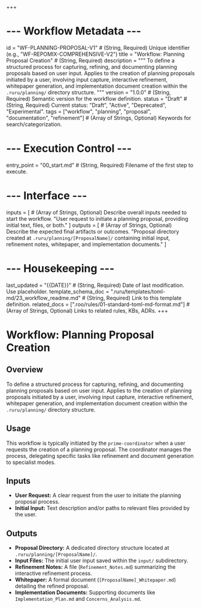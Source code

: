 +++
# --- Workflow Metadata ---
id = "WF-PLANNING-PROPOSAL-V1" # (String, Required) Unique identifier (e.g., "WF-REPOMIX-COMPREHENSIVE-V2")
title = "Workflow: Planning Proposal Creation" # (String, Required)
description = """
To define a structured process for capturing, refining, and documenting planning proposals based on user input.
Applies to the creation of planning proposals initiated by a user, involving input capture, interactive refinement, whitepaper generation, and implementation document creation within the `.ruru/planning/` directory structure.
"""
version = "1.0.0" # (String, Required) Semantic version for the workflow definition.
status = "Draft" # (String, Required) Current status: "Draft", "Active", "Deprecated", "Experimental".
tags = ["workflow", "planning", "proposal", "documentation", "refinement"] # (Array of Strings, Optional) Keywords for search/categorization.

# --- Execution Control ---
entry_point = "00_start.md" # (String, Required) Filename of the first step to execute.

# --- Interface ---
inputs = [ # (Array of Strings, Optional) Describe overall inputs needed to start the workflow.
    "User request to initiate a planning proposal, providing initial text, files, or both."
]
outputs = [ # (Array of Strings, Optional) Describe the expected final artifacts or outcomes.
    "Proposal directory created at `.ruru/planning/[ProposalName]/` containing initial input, refinement notes, whitepaper, and implementation documents."
]

# --- Housekeeping ---
last_updated = "{{DATE}}" # (String, Required) Date of last modification. Use placeholder.
template_schema_doc = ".ruru/templates/toml-md/23_workflow_readme.md" # (String, Required) Link to this template definition.
related_docs = [".roo/rules/01-standard-toml-md-format.md"] # (Array of Strings, Optional) Links to related rules, KBs, ADRs.
+++

# Workflow: Planning Proposal Creation

## Overview

To define a structured process for capturing, refining, and documenting planning proposals based on user input.
Applies to the creation of planning proposals initiated by a user, involving input capture, interactive refinement, whitepaper generation, and implementation document creation within the `.ruru/planning/` directory structure.

## Usage

This workflow is typically initiated by the `prime-coordinator` when a user requests the creation of a planning proposal. The coordinator manages the process, delegating specific tasks like refinement and document generation to specialist modes.

## Inputs

*   **User Request:** A clear request from the user to initiate the planning proposal process.
*   **Initial Input:** Text description and/or paths to relevant files provided by the user.

## Outputs

*   **Proposal Directory:** A dedicated directory structure located at `.ruru/planning/[ProposalName]/`.
*   **Input Files:** The initial user input saved within the `input/` subdirectory.
*   **Refinement Notes:** A file (`Refinement_Notes.md`) summarizing the interactive refinement process.
*   **Whitepaper:** A formal document (`[ProposalName]_Whitepaper.md`) detailing the refined proposal.
*   **Implementation Documents:** Supporting documents like `Implementation_Plan.md` and `Concerns_Analysis.md`.